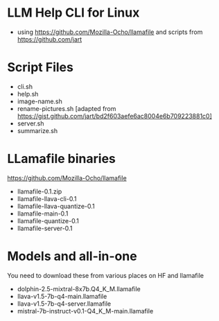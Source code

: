 # LLM Help CLI for Linux
- using https://github.com/Mozilla-Ocho/llamafile and scripts from https://github.com/jart

# Script Files
- cli.sh
- help.sh
- image-name.sh
- rename-pictures.sh [adapted from https://gist.github.com/jart/bd2f603aefe6ac8004e6b709223881c0]
- server.sh
- summarize.sh


# LLamafile binaries
https://github.com/Mozilla-Ocho/llamafile
- llamafile-0.1.zip
- llamafile-llava-cli-0.1
- llamafile-llava-quantize-0.1
- llamafile-main-0.1
- llamafile-quantize-0.1
- llamafile-server-0.1

# Models and all-in-one
You need to download these from various places on HF and llamafile
- dolphin-2.5-mixtral-8x7b.Q4_K_M.llamafile
- llava-v1.5-7b-q4-main.llamafile
- llava-v1.5-7b-q4-server.llamafile
- mistral-7b-instruct-v0.1-Q4_K_M-main.llamafile
